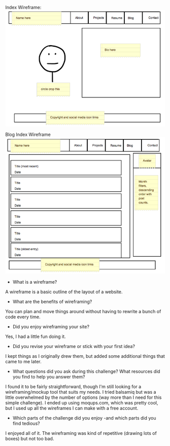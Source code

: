 Index Wireframe:
![Index Wireframe](/week-2/imgs/wireframe-index.png "Blog Index Wireframe")





Blog Index Wireframe
![Blog Index Wireframe](/week-2/imgs/wireframe-blog-index.png "Blog Index Wireframe")






- What is a wireframe?

A wireframe is a basic outline of the layout of a website.

- What are the benefits of wireframing?

You can plan and move things around without having to rewrite a bunch of code every time.

- Did you enjoy wireframing your site?

Yes, I had a little fun doing it.

- Did you revise your wireframe or stick with your first idea?

I kept things as I originally drew them, but added some additional things that came to me later.

- What questions did you ask during this challenge? What resources did you find to help you answer them?

I found it to be fairly straightforward, though I'm still looking for a wireframing/mockup tool that suits my needs. I tried balsamiq but was a little overwhelmed by the number of options (way more than I need for this simple challenge). I ended up using moqups.com, which was pretty cool, but I used up all the wireframes I can make with a free account.

- Which parts of the challenge did you enjoy -and which parts did you find tedious?

I enjoyed all of it. The wireframing was kind of repetitive (drawing lots of boxes) but not too bad.